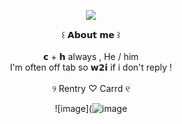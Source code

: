 <div align="center">

![](https://files.catbox.moe/iu5zdp.png)

</div> <div align="center"> ꒰ 𝗔𝗯𝗼𝘂𝘁 𝗺𝗲 ꒱
</div> <div align="center">   ⠀⠀
</div> <div align="center"> 𝗰 + 𝗵 always , He / him
</div> <div align="center"> I'm often off tab so 𝘄𝟮𝗶 if i don't reply !
</div> <div align="center">   ⠀⠀
</div> <div align="center">  ୨ Rentry ♡  Carrd ୧

<div align="center">

![image](![image](https://github.com/user-attachments/assets/888dc89b-cd30-46cb-ac32-97457f7e2aa4)
